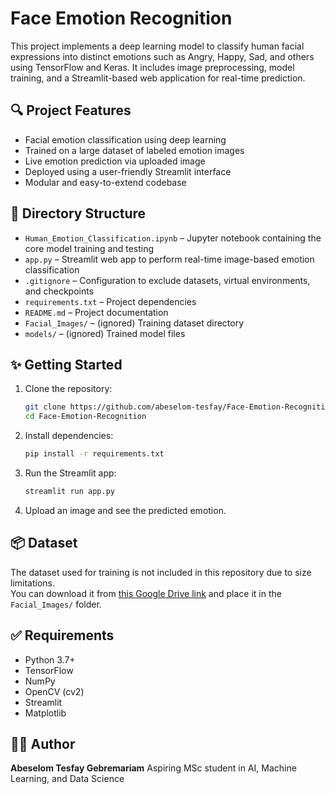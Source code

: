 # Face Emotion Recognition

This project implements a deep learning model to classify human facial expressions into distinct emotions such as Angry, Happy, Sad, and others using TensorFlow and Keras. It includes image preprocessing, model training, and a Streamlit-based web application for real-time prediction.

## 🔍 Project Features

* Facial emotion classification using deep learning
* Trained on a large dataset of labeled emotion images
* Live emotion prediction via uploaded image
* Deployed using a user-friendly Streamlit interface
* Modular and easy-to-extend codebase

## 📁 Directory Structure

* `Human_Emotion_Classification.ipynb` – Jupyter notebook containing the core model training and testing
* `app.py` – Streamlit web app to perform real-time image-based emotion classification
* `.gitignore` – Configuration to exclude datasets, virtual environments, and checkpoints
* `requirements.txt` – Project dependencies
* `README.md` – Project documentation
* `Facial_Images/` – (ignored) Training dataset directory
* `models/` – (ignored) Trained model files

## ✨ Getting Started

1. Clone the repository:

   ```bash
   git clone https://github.com/abeselom-tesfay/Face-Emotion-Recognition.git
   cd Face-Emotion-Recognition
   ```

2. Install dependencies:

   ```bash
   pip install -r requirements.txt
   ```

3. Run the Streamlit app:

   ```bash
   streamlit run app.py
   ```

4. Upload an image and see the predicted emotion.

## 📦 Dataset

The dataset used for training is not included in this repository due to size limitations.  
You can download it from [this Google Drive link](https://drive.google.com/file/d/14FJae0kO2hUztFr6BwjZCl2fqIMxNzJT/view) and place it in the `Facial_Images/` folder.


## ✅ Requirements

* Python 3.7+
* TensorFlow
* NumPy
* OpenCV (cv2)
* Streamlit
* Matplotlib

## 👨‍💻 Author

**Abeselom Tesfay Gebremariam**
Aspiring MSc student in AI, Machine Learning, and Data Science
